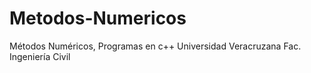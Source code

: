 # Metodos-Numericos
Métodos Numéricos, Programas en c++ Universidad Veracruzana Fac. Ingeniería Civil
